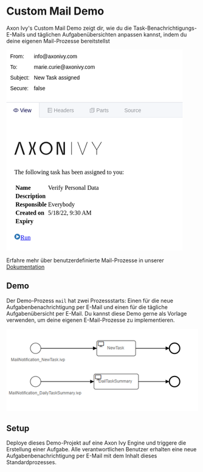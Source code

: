 # Custom Mail Demo

Axon Ivy's Custom Mail Demo zeigt dir, wie du die Task-Benachrichtigungs-E-Mails und täglichen Aufgabenübersichten anpassen kannst, indem du deine eigenen Mail-Prozesse bereitstellst

![Mail](mail.png)

Erfahre mehr über benutzerdefinierte Mail-Prozesse in unserer [Dokumentation](https://developer.axonivy.com/doc/dev/designer-guide/user-interface/email-notifications/index.html)

## Demo

Der Demo-Prozess `mail` hat zwei Prozessstarts: Einen für die neue Aufgabenbenachrichtigung per E-Mail und einen für die tägliche Aufgabenübersicht per E-Mail. Du kannst diese Demo gerne als Vorlage verwenden, um deine eigenen E-Mail-Prozesse zu implementieren.

![Mail Processes](processes.png)

## Setup

Deploye dieses Demo-Projekt auf eine Axon Ivy Engine und triggere die Erstellung einer Aufgabe. Alle verantwortlichen Benutzer erhalten eine neue Aufgabenbenachrichtigung per E-Mail mit dem Inhalt dieses Standardprozesses.
